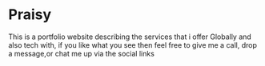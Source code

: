 # Praisy
This is a portfolio website describing the services that i offer Globally and also tech with, if you like what you see then feel free to give me a call, drop a message,or chat me up via the social links 
